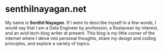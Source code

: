 # senthilnayagan.net

My name is **Senthil Nayagan**. If I were to describe myself in a few words, I would say that I am a Data Engineer by profession, a Rustacean by interest, and an avid tech-blog writer at present. This blog is my little corner of the internet where I delve into personal thoughts, share my design and coding principles, and explore a variety of topics.
